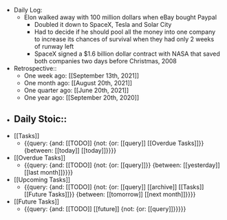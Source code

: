 - Daily Log:
    - Elon walked away with 100 million dollars when eBay bought Paypal
        - Doubled it down to SpaceX, Tesla and Solar City
        - Had to decide if he should pool all the money into one company to increase its chances of survival when they had only 2 weeks of runway left
        - SpaceX signed a $1.6 billion dollar contract with NASA that saved both companies two days before Christmas, 2008 
- Retrospective::
    - One week ago: [[September 13th, 2021]]
    - One month ago: [[August 20th, 2021]]
    - One quarter ago: [[June 20th, 2021]]
    - One year ago: [[September 20th, 2020]]
- Daily Stoic::
    - 
- [[Tasks]]
    - {{query: {and: [[TODO]] {not: {or: [[query]] [[Overdue Tasks]]}} {between: [[today]] [[today]]}}}}
- [[Overdue Tasks]]
    - {{query: {and: [[TODO]] {not: {or: [[query]]}} {between: [[yesterday]] [[last month]]}}}}
- [[Upcoming Tasks]]
    - {{query: {and: [[TODO]] {not: {or: [[query]] [[archive]] [[Tasks]] [[Future Tasks]]}} {between: [[tomorrow]] [[next month]]}}}}
- [[Future Tasks]]
    - {{query: {and: [[TODO]] [[future]] {not: {or: [[query]]}}}}}
